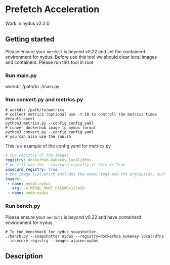 # Prefetch Acceleration
Work in nydus v2.2.0


## Getting started
Please ensure your `nerdctl` is beyond v0.22 and set the containerd environment for nydus.
Before use this tool we should clear local images and containers.
Please run this tool in root

### Run main.py
workdir /path/to
./main.py

### Run convert.py and metrics.py

```shell
# workdir /path/to/metrics
# collect metrics (optional use -t 10 to controll the metrics times default once)
python3 metrics.py --config config.yaml
# conver dockerhub image to nydus format 
python3 convert.py --config config.yaml
# you can also use the run.sh
```

This is a example of the config.yaml for metrics.py
```yaml
# the registry of the images
registry: dockerhub.kubekey.local/dfns
# we will use the --insecure-registry if this is True
insecure_registry: True
# the image list which includes the name(:tag) and the arg(option, such as -e  -v) 
images:
 - name: mysql:nydus 
   arg: -e MYSQL_ROOT_PASSWD=123456
 - name: node:nydus
```
### Run bench.py
Please ensure your `nerdctl` is beyond v0.22 and have containerd environment for nydus
```shell
# To run benchmark for nydus snapshotter.
./bench.py --snapshotter nydus --registry=dockerhub.kubekey.local/dfns --insecure-registry --images alpine:nydus
```
## Description

